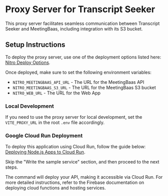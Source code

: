 # Proxy Server for Transcript Seeker

This proxy server facilitates seamless communication between Transcript Seeker and MeetingBaas, including integration with its S3 bucket.

## Setup Instructions

To deploy the proxy server, use one of the deployment options listed here: [Nitro Deploy Options](https://nitro.unjs.io/deploy).

Once deployed, make sure to set the following environment variables:

- `NITRO_MEETINGBAAS_API_URL` - The URL for the MeetingBaas API
- `NITRO_MEETINGBAAS_S3_URL` - The URL for the MeetingBaas S3 bucket
- `NITRO_WEB_URL` - The URL for the Web App

### Local Development

If you need to use the proxy server for local development, set the `VITE_PROXY_URL` in the root `.env` file accordingly.

### Google Cloud Run Deployment

To deploy this application using Cloud Run, follow the guide below:
[Deploying Node.js Apps to Cloud Run](https://cloud.google.com/run/docs/quickstarts/build-and-deploy/deploy-nodejs-service).

Skip the "Write the sample service" section, and then proceed to the next steps.

The command will deploy your API, making it accessible via Cloud Run. For more detailed instructions, refer to the Firebase documentation on deploying cloud functions and hosting services.
